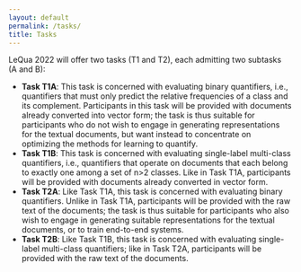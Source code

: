 ```yaml
---
layout: default
permalink: /tasks/
title: Tasks
---
```


LeQua 2022 will offer two tasks (T1 and T2), each admitting two subtasks (A and B):

- **Task T1A**: This task is concerned with evaluating binary quantifiers, i.e., quantifiers that must only predict the relative frequencies of a class and its complement. Participants in this task will be provided with documents already converted into vector form; the task is thus suitable for participants who do not wish to engage in generating  representations for the textual documents, but want instead to concentrate on optimizing the methods for learning to quantify.
- **Task T1B**: This task is concerned with evaluating single-label multi-class quantifiers, i.e., quantifiers that operate on documents that each belong to exactly one among a set of n>2 classes. Like in Task T1A, participants will be provided with documents already converted in vector form.
- **Task T2A**: Like Task T1A, this task is concerned with evaluating binary quantifiers. Unlike in Task T1A, participants will be provided with the raw text of the documents; the task is thus suitable for participants who also wish to engage in generating suitable representations for the textual documents, or to train end-to-end systems.
- **Task T2B**: Like Task T1B, this task is concerned with evaluating single-label multi-class quantifiers; like in Task T2A, participants will be provided with the raw text of the documents.

